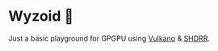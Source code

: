 # Wyzoid 🧶

Just a basic playground for GPGPU using [Vulkano](https://crates.io/crates/vulkano) & [SHDRR](https://crates.io/crates/shdrr).
